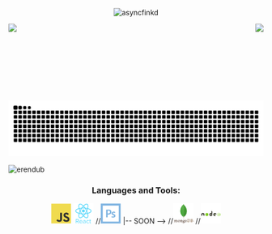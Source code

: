 
<p align="center"> <img src="https://github-profile-trophy.vercel.app/?username=ErenDub&theme=tokyonight&margin-w=15&margin-h=15&column=7" alt="asyncfinkd" /></p>

<div >
<img src="https://github-readme-stats.vercel.app/api?username=ErenDub&show_icons=true&theme=tokyonight&count_private=true" align="left" width="390px"/>

<img src="https://github-readme-stats.vercel.app/api/top-langs/?username=ErenDub&layout=compact&theme=tokyonight&langs_count=15" align="right" height="152px"/>
<div>
  
  
![snake gif](https://github.com/ErenDub/ErenDub/blob/output/github-contribution-grid-snake.svg)

  
  
  
<p align="left"> <img src="https://komarev.com/ghpvc/?username=erendub&label=Profile%20views&color=0e75b6&style=flat" alt="erendub" /> </p>



<h3 align="center">Languages and Tools:</h3>
  <p align="center" >
<img src="https://raw.githubusercontent.com/devicons/devicon/master/icons/javascript/javascript-original.svg" alt="javascript" width="40" height="40" /> 
<img src="https://raw.githubusercontent.com/devicons/devicon/master/icons/react/react-original-wordmark.svg" alt="react" width="40" height="40"/> </a> 
//<img src="https://raw.githubusercontent.com/devicons/devicon/master/icons/photoshop/photoshop-line.svg" alt="photoshop" width="40" height="40"/> 
 |-- SOON -->
//<img src="https://raw.githubusercontent.com/devicons/devicon/master/icons/mongodb/mongodb-original-wordmark.svg" alt="mongodb" width="40" height="40"/>
//<img src="https://raw.githubusercontent.com/devicons/devicon/master/icons/nodejs/nodejs-original-wordmark.svg" alt="nodejs" width="40" height="40"/> 
  </p>
